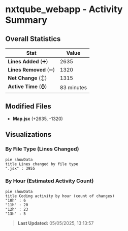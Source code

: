 # nxtqube_webapp - Activity Summary 

## Overall Statistics

| Stat                   | Value                                                             |
| ---------------------- | ----------------------------------------------------------------- |
| **Lines Added** (➕)   | 2635                                          |
| **Lines Removed** (➖) | 1320                                        |
| **Net Change** (↕)    | 1315                |
| **Active Time** (⌚)   | 83 minutes |


## Modified Files
- **Map.jsx** (+2635, -1320)

## Visualizations

### By File Type (Lines Changed)

```mermaid
pie showData
title Lines changed by file type
".jsx" : 3955
```

### By Hour (Estimated Activity Count)

```mermaid
pie showData
title Coding activity by hour (count of changes)
"10h" : 6
"11h" : 20
"12h" : 23
"13h" : 5
```


> **Last Updated:** 05/05/2025, 13:13:57